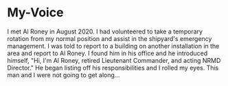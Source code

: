 # My-Voice
I met Al Roney in August 2020. I had volunteered to take a temporary rotation from my normal position and assist in the shipyard's emergency management. I was told to report to a building on another installation in the area and report to Al Roney. I found him in his office and he introduced himself, "Hi, I'm Al Roney, retired Lieutenant Commander, and acting NRMD Director." He began listing off his responsibilities and I rolled my eyes. This man and I were not going to get along...
